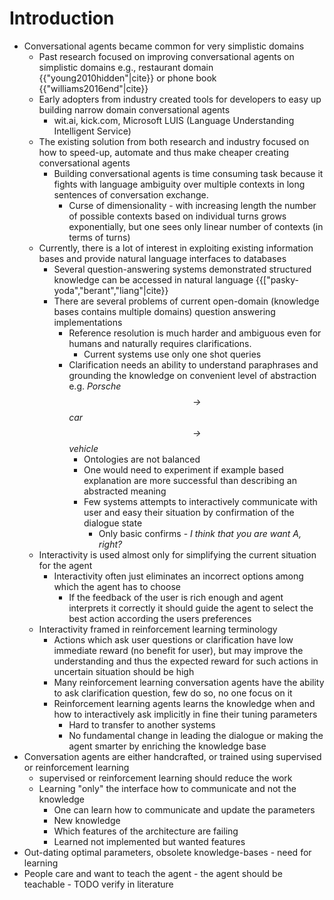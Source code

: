 # Introduction 

- Conversational agents became common for very simplistic domains
    - Past research focused on improving conversational agents on simplistic domains e.g., restaurant domain {{"young2010hidden"|cite}} or phone book {{"williams2016end"|cite}}
    - Early adopters from industry created tools for developers to easy up building narrow domain conversational agents
        - wit.ai, kick.com, Microsoft LUIS (Language Understanding Intelligent Service)
    - The existing solution from both research and industry focused on how to speed-up, automate and thus make cheaper creating conversational agents
        - Building conversational agents is time consuming task because it fights with language ambiguity over multiple contexts in long sentences of conversation exchange.
            - Curse of dimensionality - with increasing length the number of possible contexts based on individual turns grows exponentially, but one sees only linear number of contexts (in terms of turns)
    - Currently, there is a lot of interest in exploiting existing information bases and provide natural language interfaces to databases
        - Several question-answering systems demonstrated structured knowledge can be accessed in natural language {{["pasky-yoda","berant","liang"|cite}}
        - There are several problems of current open-domain (knowledge bases contains multiple domains) question answering implementations
            - Reference resolution is much harder and ambiguous even for humans and naturally requires clarifications.
                - Current systems use only one shot queries
            - Clarification needs an ability to understand paraphrases and grounding the  knowledge on convenient level of abstraction e.g. *Porsche $$\rightarrow$$ car $$\rightarrow$$ vehicle*
                - Ontologies are not balanced
                - One would need to experiment if example based explanation are more successful than describing an abstracted meaning
                - Few systems attempts to interactively communicate with user and easy their situation by confirmation of the dialogue state
                    - Only basic confirms - *I think that you are want A, right?*
    - Interactivity is used almost only for simplifying the current situation for the agent
        - Interactivity often just eliminates an incorrect options among which the agent has to choose
            - If the feedback of the user is rich enough and agent interprets it correctly it should guide the agent to select the best action according the users preferences
    - Interactivity framed in reinforcement learning terminology
        - Actions which ask user questions or clarification have low immediate reward (no benefit for user), but may improve the understanding and thus the expected reward for such actions in uncertain situation should be high
        - Many reinforcement learning conversation agents have the ability to ask clarification question, few do so, no one focus on it
        - Reinforcement learning agents learns the knowledge when and how to interactively ask implicitly in fine their tuning parameters
            - Hard to transfer to another systems
            - No fundamental change in leading the dialogue or making the agent smarter by enriching the knowledge base
- Conversation agents are either handcrafted, or trained using supervised or reinforcement learning
    - supervised or reinforcement learning should reduce the work 
    - Learning "only" the interface how to communicate and not the knowledge
        - One can learn how to communicate and update the parameters
        - New knowledge
        - Which features of the architecture are failing 
        - Learned not implemented but wanted features
- Out-dating optimal parameters, obsolete knowledge-bases - need for learning
- People care and want to teach the agent - the agent should be teachable - TODO verify in literature

<!-- TODO Include formulations from Self-awareness git@bitbucket.org:oplatek/phd-mini-conference.git -->


